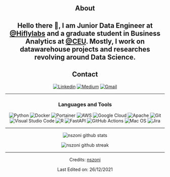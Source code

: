 <div align="center">
  
## About
Hello there 👋, I am Junior Data Engineer at [@Hiflylabs](https://www.hiflylabs.com) and a graduate student in Business Analytics at [@CEU](https://www.ceu.edu). Mostly, I work on datawarehouse projects and researches revolving around Data Science.
-------------------

## Contact
<a href="https://www.linkedin.com/in/nszoni/">![Linkedin](https://img.shields.io/badge/LinkedIn-0077B5?style=for-the-badge&logo=linkedin&logoColor=white)</a> <a href="https://medium.com/@nszoni">![Medium](https://img.shields.io/badge/Medium-12100E?style=for-the-badge&logo=medium&logoColor=white)</a> <a href="namson98@gmail.com">![Gmail](https://img.shields.io/badge/Gmail-D14836?style=for-the-badge&logo=gmail&logoColor=white)</a>


-------------------

### Languages and Tools  
![Python](https://img.shields.io/badge/python-%2314354C.svg?style=for-the-badge&logo=python&logoColor=white) ![Docker](https://img.shields.io/badge/docker-%230db7ed.svg?style=for-the-badge&logo=docker&logoColor=white) ![Portainer](https://img.shields.io/badge/Portainer-%230072C6.svg?style=for-the-badge&logo=Portainer&logoColor=white) ![AWS](https://img.shields.io/badge/AWS-%23FF9900.svg?style=for-the-badge&logo=amazon-aws&logoColor=white) ![Google Cloud](https://img.shields.io/badge/GoogleCloud-%234285F4.svg?style=for-the-badge&logo=google-cloud&logoColor=white) ![Apache](https://img.shields.io/badge/apache-%23D42029.svg?style=for-the-badge&logo=apache&logoColor=white) ![Git](https://img.shields.io/badge/git-%23F05033.svg?style=for-the-badge&logo=git&logoColor=white) ![Visual Studio Code](https://img.shields.io/badge/VisualStudioCode-0078d7.svg?style=for-the-badge&logo=visual-studio-code&logoColor=white) ![R](https://img.shields.io/badge/r-%23276DC3.svg?style=for-the-badge&logo=r&logoColor=white) ![FastAPI](https://img.shields.io/badge/FastAPI-005571?style=for-the-badge&logo=fastapi) ![GitHub Actions](https://img.shields.io/badge/githubactions-%232671E5.svg?style=for-the-badge&logo=githubactions&logoColor=white) ![Mac OS](https://img.shields.io/badge/mac%20os-000000?style=for-the-badge&logo=macos&logoColor=F0F0F0) ![Jira](https://img.shields.io/badge/jira-%230A0FFF.svg?style=for-the-badge&logo=jira&logoColor=white)
  
-------------------
  
![nszoni github stats](https://github-readme-stats.vercel.app/api?username=nszoni&show_icons=true&theme=radical&count_private=true&include_all_commits=true)

![nszoni github streak](https://github-readme-streak-stats.herokuapp.com/?user=nszoni&theme=radical&include_all_commits=true&count_private=true)

 <div>

-----
Credits: [nszoni](https://github.com/nszoni)

Last Edited on: 26/12/2021
